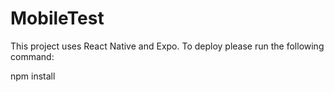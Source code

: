 # MobileTest
This project uses React Native and Expo. To deploy please run the following command: 

npm install 
